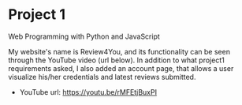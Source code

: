 # Project 1

Web Programming with Python and JavaScript

My website's name is Review4You, and its functionality can be seen through the YouTube video (url below). In addition to what project1 requirements asked, I also added an account page, that allows a user visualize his/her credentials and latest reviews submitted.

* YouTube url: https://youtu.be/rMFEtjBuxPI
